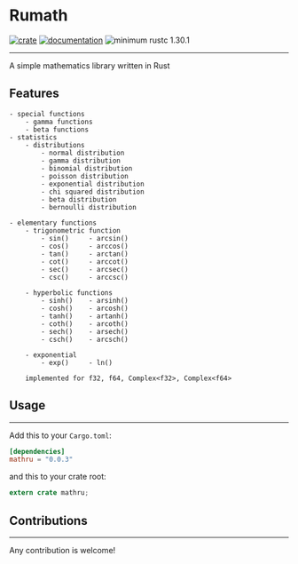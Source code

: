 # Rumath

[![crate](https://img.shields.io/crates/v/mathru.svg)](https://crates.io/crates/mathru)
[![documentation](https://docs.rs/mathru/badge.svg)](https://docs.rs/mathru)
![minimum rustc 1.30.1](https://img.shields.io/badge/rustc-1.30.1-green.svg)

------------
A simple mathematics library written in Rust

## Features
    - special functions
        - gamma functions
        - beta functions
    - statistics
        - distributions
            - normal distribution
            - gamma distribution
            - binomial distribution
            - poisson distribution
            - exponential distribution
            - chi squared distribution
            - beta distribution
            - bernoulli distribution

    - elementary functions
        - trigonometric function
            - sin()     - arcsin()
            - cos()     - arccos()
            - tan()     - arctan()
            - cot()     - arccot()
            - sec()     - arcsec()
            - csc()     - arccsc()

        - hyperbolic functions
            - sinh()    - arsinh()
            - cosh()    - arcosh()
            - tanh()    - artanh()
            - coth()    - arcoth()
            - sech()    - arsech()
            - csch()    - arcsch()

        - exponential
            - exp()     - ln()

        implemented for f32, f64, Complex<f32>, Complex<f64>

## Usage
-----

Add this to your `Cargo.toml`:

```toml
[dependencies]
mathru = "0.0.3"
```

and this to your crate root:

```rust
extern crate mathru;
```

## Contributions
-------------

Any contribution is welcome!
